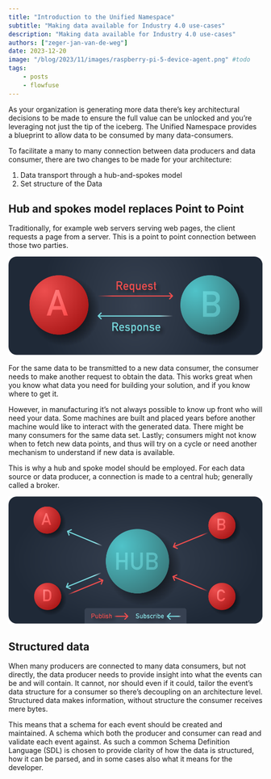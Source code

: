 ```yaml
---
title: "Introduction to the Unified Namespace"
subtitle: "Making data available for Industry 4.0 use-cases"
description: "Making data available for Industry 4.0 use-cases"
authors: ["zeger-jan-van-de-weg"]
date: 2023-12-20
image: "/blog/2023/11/images/raspberry-pi-5-device-agent.png" #todo
tags:
    - posts
    - flowfuse
---
```


As your organization is generating more data there’s key architectural decisions to be made to ensure the full value can be unlocked and you’re leveraging not just the tip of the iceberg. The Unified Namespace provides a blueprint to allow data to be consumed by many data-consumers.
<!--more-->
To facilitate a many to many connection between data producers and data consumer, there are two changes to be made for your architecture:
1. Data transport through a hub-and-spokes model
1. Set structure of the Data

## Hub and spokes model replaces Point to Point

Traditionally, for example web servers serving web pages, the client requests a
page from a server. This is a point to point connection between those two parties.

![Point to point graphic](./images/uns-point-to-point.png "Point to Point connection")

For the same data to be transmitted to a new data consumer, the consumer needs
to make another request to obtain the data. This works great when you know what
data you need for building your solution, and if you know where to get it.

However, in manufacturing it’s not always possible to know up front who will
need your data. Some machines are built and placed years before another machine
would like to interact with the generated data. There might be many consumers
for the same data set. Lastly; consumers might not know when to fetch new data
points, and thus will try on a cycle or need another mechanism to understand if
new data is available.

This is why a hub and spoke model should be employed. For each data source or
data producer, a connection is made to a central hub; generally called a broker. 

![Hub and spoke graphic](./images/uns-hub.png "Unified Namespace Hub and Spokes communication")

## Structured data

When many producers are connected to many data consumers, but not directly,
the data producer needs to provide insight into what the events can be and will
contain. It cannot, nor should even if it could, tailor the event’s data structure
for a consumer so there’s decoupling on an architecture level. Structured data
makes information, without structure the consumer receives mere bytes.

This means that a schema for each event should be created and maintained. A
schema which both the producer and consumer can read and validate each event
against. As such a common Schema Definition Language (SDL) is chosen to provide
clarity of how the data is structured, how it can be parsed, and in some cases
also what it means for the developer.

